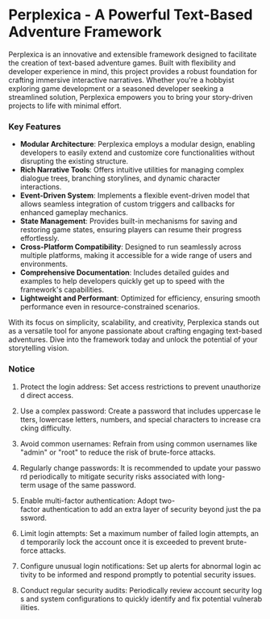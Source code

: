 # Perplexica - A Powerful Text-Based Adventure Framework

Perplexica is an innovative and extensible framework designed to facilitate the creation of text-based adventure games. Built with flexibility and developer experience in mind, this project provides a robust foundation for crafting immersive interactive narratives. Whether you're a hobbyist exploring game development or a seasoned developer seeking a streamlined solution, Perplexica empowers you to bring your story-driven projects to life with minimal effort.

### Key Features

- **Modular Architecture**: Perplexica employs a modular design, enabling developers to easily extend and customize core functionalities without disrupting the existing structure.  
- **Rich Narrative Tools**: Offers intuitive utilities for managing complex dialogue trees, branching storylines, and dynamic character interactions.  
- **Event-Driven System**: Implements a flexible event-driven model that allows seamless integration of custom triggers and callbacks for enhanced gameplay mechanics.  
- **State Management**: Provides built-in mechanisms for saving and restoring game states, ensuring players can resume their progress effortlessly.  
- **Cross-Platform Compatibility**: Designed to run seamlessly across multiple platforms, making it accessible for a wide range of users and environments.  
- **Comprehensive Documentation**: Includes detailed guides and examples to help developers quickly get up to speed with the framework's capabilities.  
- **Lightweight and Performant**: Optimized for efficiency, ensuring smooth performance even in resource-constrained scenarios.  

With its focus on simplicity, scalability, and creativity, Perplexica stands out as a versatile tool for anyone passionate about crafting engaging text-based adventures. Dive into the framework today and unlock the potential of your storytelling vision.

### Notice

1.  Protect the login address: Set access restrictions to prevent unauthorized direct access.
    
2.  Use a complex password: Create a password that includes uppercase letters, lowercase letters, numbers, and special characters to increase cracking difficulty.
    
3.  Avoid common usernames: Refrain from using common usernames like "admin" or "root" to reduce the risk of brute-force attacks.
    
4.  Regularly change passwords: It is recommended to update your password periodically to mitigate security risks associated with long-term usage of the same password.
    
5.  Enable multi-factor authentication: Adopt two-factor authentication to add an extra layer of security beyond just the password.
    
6.  Limit login attempts: Set a maximum number of failed login attempts, and temporarily lock the account once it is exceeded to prevent brute-force attacks.
    
7.  Configure unusual login notifications: Set up alerts for abnormal login activity to be informed and respond promptly to potential security issues.
    
8.  Conduct regular security audits: Periodically review account security logs and system configurations to quickly identify and fix potential vulnerabilities.
        